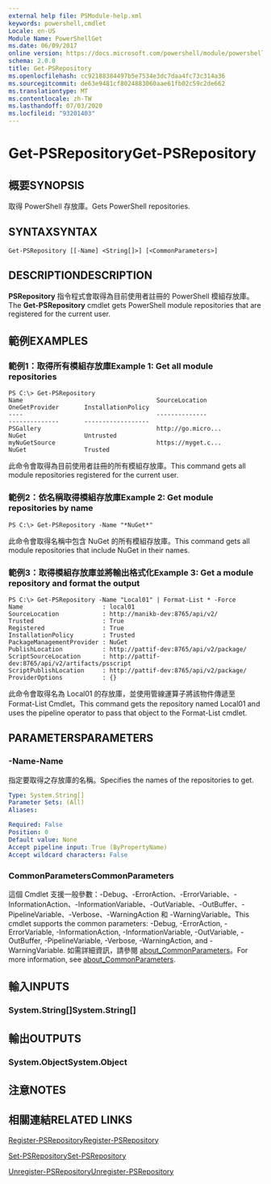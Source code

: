 ```yaml
---
external help file: PSModule-help.xml
keywords: powershell,cmdlet
Locale: en-US
Module Name: PowerShellGet
ms.date: 06/09/2017
online version: https://docs.microsoft.com/powershell/module/powershellget/get-psrepository?view=powershell-7&WT.mc_id=ps-gethelp
schema: 2.0.0
title: Get-PSRepository
ms.openlocfilehash: cc92188384497b5e7534e3dc7daa4fc73c314a36
ms.sourcegitcommit: de63e9481cf8024883060aae61fb02c59c2de662
ms.translationtype: MT
ms.contentlocale: zh-TW
ms.lasthandoff: 07/03/2020
ms.locfileid: "93201403"
---
```

# <span data-ttu-id="3aa37-103">Get-PSRepository</span><span class="sxs-lookup"><span data-stu-id="3aa37-103">Get-PSRepository</span></span>

## <span data-ttu-id="3aa37-104">概要</span><span class="sxs-lookup"><span data-stu-id="3aa37-104">SYNOPSIS</span></span>
<span data-ttu-id="3aa37-105">取得 PowerShell 存放庫。</span><span class="sxs-lookup"><span data-stu-id="3aa37-105">Gets PowerShell repositories.</span></span>

## <span data-ttu-id="3aa37-106">SYNTAX</span><span class="sxs-lookup"><span data-stu-id="3aa37-106">SYNTAX</span></span>

```
Get-PSRepository [[-Name] <String[]>] [<CommonParameters>]
```

## <span data-ttu-id="3aa37-107">DESCRIPTION</span><span class="sxs-lookup"><span data-stu-id="3aa37-107">DESCRIPTION</span></span>

<span data-ttu-id="3aa37-108">**PSRepository** 指令程式會取得為目前使用者註冊的 PowerShell 模組存放庫。</span><span class="sxs-lookup"><span data-stu-id="3aa37-108">The **Get-PSRepository** cmdlet gets PowerShell module repositories that are registered for the current user.</span></span>

## <span data-ttu-id="3aa37-109">範例</span><span class="sxs-lookup"><span data-stu-id="3aa37-109">EXAMPLES</span></span>

### <span data-ttu-id="3aa37-110">範例1：取得所有模組存放庫</span><span class="sxs-lookup"><span data-stu-id="3aa37-110">Example 1: Get all module repositories</span></span>

```
PS C:\> Get-PSRepository
Name                                     SourceLocation                                     OneGetProvider       InstallationPolicy
----                                     --------------                                     --------------       ------------------
PSGallery                                http://go.micro...                                 NuGet                Untrusted
myNuGetSource                            https://myget.c...                                 NuGet                Trusted
```

<span data-ttu-id="3aa37-111">此命令會取得為目前使用者註冊的所有模組存放庫。</span><span class="sxs-lookup"><span data-stu-id="3aa37-111">This command gets all module repositories registered for the current user.</span></span>

### <span data-ttu-id="3aa37-112">範例2：依名稱取得模組存放庫</span><span class="sxs-lookup"><span data-stu-id="3aa37-112">Example 2: Get module repositories by name</span></span>

```
PS C:\> Get-PSRepository -Name "*NuGet*"
```

<span data-ttu-id="3aa37-113">此命令會取得名稱中包含 NuGet 的所有模組存放庫。</span><span class="sxs-lookup"><span data-stu-id="3aa37-113">This command gets all module repositories that include NuGet in their names.</span></span>

### <span data-ttu-id="3aa37-114">範例3：取得模組存放庫並將輸出格式化</span><span class="sxs-lookup"><span data-stu-id="3aa37-114">Example 3: Get a module repository and format the output</span></span>

```
PS C:\> Get-PSRepository -Name "Local01" | Format-List * -Force
Name                      : local01
SourceLocation            : http://manikb-dev:8765/api/v2/
Trusted                   : True
Registered                : True
InstallationPolicy        : Trusted
PackageManagementProvider : NuGet
PublishLocation           : http://pattif-dev:8765/api/v2/package/
ScriptSourceLocation      : http://pattif-dev:8765/api/v2/artifacts/psscript
ScriptPublishLocation     : http://pattif-dev:8765/api/v2/package/
ProviderOptions           : {}
```

<span data-ttu-id="3aa37-115">此命令會取得名為 Local01 的存放庫，並使用管線運算子將該物件傳遞至 Format-List Cmdlet。</span><span class="sxs-lookup"><span data-stu-id="3aa37-115">This command gets the repository named Local01 and uses the pipeline operator to pass that object to the Format-List cmdlet.</span></span>

## <span data-ttu-id="3aa37-116">PARAMETERS</span><span class="sxs-lookup"><span data-stu-id="3aa37-116">PARAMETERS</span></span>

### <span data-ttu-id="3aa37-117">-Name</span><span class="sxs-lookup"><span data-stu-id="3aa37-117">-Name</span></span>

<span data-ttu-id="3aa37-118">指定要取得之存放庫的名稱。</span><span class="sxs-lookup"><span data-stu-id="3aa37-118">Specifies the names of the repositories to get.</span></span>

```yaml
Type: System.String[]
Parameter Sets: (All)
Aliases:

Required: False
Position: 0
Default value: None
Accept pipeline input: True (ByPropertyName)
Accept wildcard characters: False
```

### <span data-ttu-id="3aa37-119">CommonParameters</span><span class="sxs-lookup"><span data-stu-id="3aa37-119">CommonParameters</span></span>

<span data-ttu-id="3aa37-120">這個 Cmdlet 支援一般參數：-Debug、-ErrorAction、-ErrorVariable、-InformationAction、-InformationVariable、-OutVariable、-OutBuffer、-PipelineVariable、-Verbose、-WarningAction 和 -WarningVariable。</span><span class="sxs-lookup"><span data-stu-id="3aa37-120">This cmdlet supports the common parameters: -Debug, -ErrorAction, -ErrorVariable, -InformationAction, -InformationVariable, -OutVariable, -OutBuffer, -PipelineVariable, -Verbose, -WarningAction, and -WarningVariable.</span></span> <span data-ttu-id="3aa37-121">如需詳細資訊，請參閱 [about_CommonParameters](https://go.microsoft.com/fwlink/?LinkID=113216)。</span><span class="sxs-lookup"><span data-stu-id="3aa37-121">For more information, see [about_CommonParameters](https://go.microsoft.com/fwlink/?LinkID=113216).</span></span>

## <span data-ttu-id="3aa37-122">輸入</span><span class="sxs-lookup"><span data-stu-id="3aa37-122">INPUTS</span></span>

### <span data-ttu-id="3aa37-123">System.String[]</span><span class="sxs-lookup"><span data-stu-id="3aa37-123">System.String[]</span></span>

## <span data-ttu-id="3aa37-124">輸出</span><span class="sxs-lookup"><span data-stu-id="3aa37-124">OUTPUTS</span></span>

### <span data-ttu-id="3aa37-125">System.Object</span><span class="sxs-lookup"><span data-stu-id="3aa37-125">System.Object</span></span>

## <span data-ttu-id="3aa37-126">注意</span><span class="sxs-lookup"><span data-stu-id="3aa37-126">NOTES</span></span>

## <span data-ttu-id="3aa37-127">相關連結</span><span class="sxs-lookup"><span data-stu-id="3aa37-127">RELATED LINKS</span></span>

[<span data-ttu-id="3aa37-128">Register-PSRepository</span><span class="sxs-lookup"><span data-stu-id="3aa37-128">Register-PSRepository</span></span>](Register-PSRepository.md)

[<span data-ttu-id="3aa37-129">Set-PSRepository</span><span class="sxs-lookup"><span data-stu-id="3aa37-129">Set-PSRepository</span></span>](Set-PSRepository.md)

[<span data-ttu-id="3aa37-130">Unregister-PSRepository</span><span class="sxs-lookup"><span data-stu-id="3aa37-130">Unregister-PSRepository</span></span>](Unregister-PSRepository.md)
